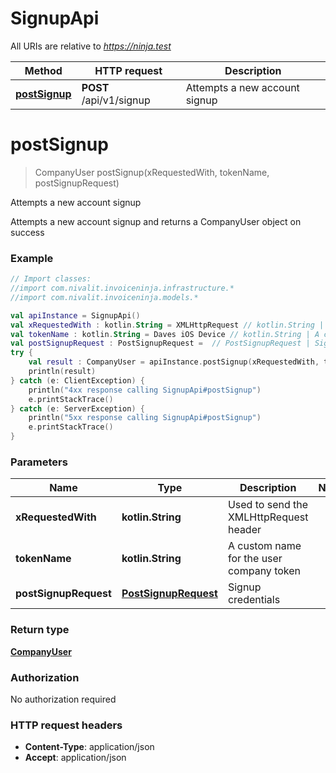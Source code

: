 # SignupApi

All URIs are relative to *https://ninja.test*

Method | HTTP request | Description
------------- | ------------- | -------------
[**postSignup**](SignupApi.md#postSignup) | **POST** /api/v1/signup | Attempts a new account signup


<a name="postSignup"></a>
# **postSignup**
> CompanyUser postSignup(xRequestedWith, tokenName, postSignupRequest)

Attempts a new account signup

Attempts a new account signup and returns a CompanyUser object on success

### Example
```kotlin
// Import classes:
//import com.nivalit.invoiceninja.infrastructure.*
//import com.nivalit.invoiceninja.models.*

val apiInstance = SignupApi()
val xRequestedWith : kotlin.String = XMLHttpRequest // kotlin.String | Used to send the XMLHttpRequest header
val tokenName : kotlin.String = Daves iOS Device // kotlin.String | A custom name for the user company token
val postSignupRequest : PostSignupRequest =  // PostSignupRequest | Signup credentials
try {
    val result : CompanyUser = apiInstance.postSignup(xRequestedWith, tokenName, postSignupRequest)
    println(result)
} catch (e: ClientException) {
    println("4xx response calling SignupApi#postSignup")
    e.printStackTrace()
} catch (e: ServerException) {
    println("5xx response calling SignupApi#postSignup")
    e.printStackTrace()
}
```

### Parameters

Name | Type | Description  | Notes
------------- | ------------- | ------------- | -------------
 **xRequestedWith** | **kotlin.String**| Used to send the XMLHttpRequest header |
 **tokenName** | **kotlin.String**| A custom name for the user company token |
 **postSignupRequest** | [**PostSignupRequest**](PostSignupRequest.md)| Signup credentials |

### Return type

[**CompanyUser**](CompanyUser.md)

### Authorization

No authorization required

### HTTP request headers

 - **Content-Type**: application/json
 - **Accept**: application/json

